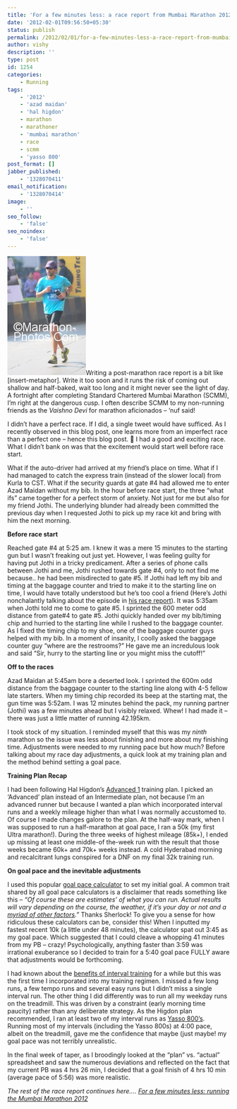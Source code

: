 ```yaml
---
title: 'For a few minutes less: a race report from Mumbai Marathon 2012'
date: '2012-02-01T09:56:50+05:30'
status: publish
permalink: /2012/02/01/for-a-few-minutes-less-a-race-report-from-mumbai-marathon-2012
author: vishy
description: ''
type: post
id: 1254
categories: 
    - Running
tags:
    - '2012'
    - 'azad maidan'
    - 'hal higdon'
    - marathon
    - marathoner
    - 'mumbai marathon'
    - race
    - scmm
    - 'yasso 800'
post_format: []
jabber_published:
    - '1328070411'
email_notification:
    - '1328070414'
image:
    - ''
seo_follow:
    - 'false'
seo_noindex:
    - 'false'
---
```

[![](../../../../uploads/2012/02/scmm2012_pic51.jpeg "scmm2012_pic5")](http://www.ulaar.com/wp-content/uploads/2012/02/scmm2012_pic51.jpeg)Writing a post-marathon race report is a bit like \[insert-metaphor\]. Write it too soon and it runs the risk of coming out shallow and half-baked, wait too long and it might never see the light of day. A fortnight after completing Standard Chartered Mumbai Marathon (SCMM), I’m right at the dangerous cusp. I often describe SCMM to my non-running friends as the *Vaishno Devi* for marathon aficionados – ‘nuf said!

I didn’t have a perfect race. If I did, a single tweet would have sufficed. As I recently observed in this blog post, one learns more from an imperfect race than a perfect one – hence this blog post. 🙂 I had a good and exciting race. What I didn’t bank on was that the excitement would start well before race start.

What if the auto-driver had arrived at my friend’s place on time. What if I had managed to catch the express train (instead of the slower local) from Kurla to CST. What if the security guards at gate #4 had allowed me to enter Azad Maidan without my bib. In the hour before race start, the three “what ifs” came together for a perfect storm of anxiety. Not just for me but also for my friend Jothi. The underlying blunder had already been committed the previous day when I requested Jothi to pick up my race kit and bring with him the next morning.

**Before race start**

Reached gate #4 at 5:25 am. I knew it was a mere 15 minutes to the starting gun but I wasn’t freaking out just yet. However, I was feeling guilty for having put Jothi in a tricky predicament. After a series of phone calls between Jothi and me, Jothi rushed towards gate #4, only to not find me because.. he had been misdirected to gate #5. If Jothi had left my bib and timing at the baggage counter and tried to make it to the starting line on time, I would have totally understood but he’s too cool a friend (Here’s Jothi nonchalantly talking about the episode in [his race report](http://jothi-reflections.blogspot.com/2012/01/scmm-2012.html)). It was 5:35am when Jothi told me to come to gate #5. I sprinted the 600 meter odd distance from gate#4 to gate #5. Jothi quickly handed over my bib/timing chip and hurried to the starting line while I rushed to the baggage counter. As I fixed the timing chip to my shoe, one of the baggage counter guys helped with my bib. In a moment of insanity, I coolly asked the baggage counter guy “where are the restrooms?” He gave me an incredulous look and said “Sir, hurry to the starting line or you might miss the cutoff!”

**Off to the races**

Azad Maidan at 5:45am bore a deserted look. I sprinted the 600m odd distance from the baggage counter to the starting line along with 4-5 fellow late starters. When my timing chip recorded its beep at the starting mat, the gun time was 5:52am. I was 12 minutes behind the pack, my running partner (Jothi) was a few minutes ahead but I visibly relaxed. Whew! I had made it – there was just a little matter of running 42.195km.

I took stock of my situation. I reminded myself that this was my *ninth* marathon so the issue was less about finishing and more about my finishing time. Adjustments were needed to my running pace but how much? Before talking about my race day adjustments, a quick look at my training plan and the method behind setting a goal pace.

**Training Plan Recap**

I had been following Hal Higdon’s [Advanced 1](http://halhigdon.com/training/51141/Marathon-Advanced-1-Training-Program) training plan. I picked an ‘Advanced’ plan instead of an Intermediate plan, not because I’m an advanced runner but because I wanted a plan which incorporated interval runs and a weekly mileage higher than what I was normally accustomed to. Of course I made changes galore to the plan. At the half-way mark, when I was supposed to run a half-marathon at goal pace, I ran a 50k (my first Ultra marathon!). During the three weeks of highest mileage (85k+), I ended up missing at least one middle-of the-week run with the result that those weeks became 60k+ and 70k+ weeks instead. A cold Hyderabad morning and recalcitrant lungs conspired for a DNF on my final 32k training run.

**On goal pace and the inevitable adjustments**

I used this popular [goal pace calculator](http://www.mcmillanrunning.com/index.php/site/calculator) to set my initial goal. A common trait shared by all goal pace calculators is a disclaimer that reads something like this – *“Of course these are estimates’ of what you can run. Actual results will vary depending on the course, the weather, if it’s your day or not and a <span style="text-decoration: underline;">myriad of other factors</span>.”* Thanks Sherlock! To give you a sense for how ridiculous these calculators can be, consider this! When I inputted my fastest recent 10k (a little under 48 minutes), the calculator spat out 3:45 as my goal pace. Which suggested that I could cleave a whopping 41 minutes from my PB – crazy! Psychologically, anything faster than 3:59 was irrational exuberance so I decided to train for a 5:40 goal pace FULLY aware that adjustments would be forthcoming.

I had known about the [benefits of interval training](http://sportsmedicine.about.com/od/tipsandtricks/a/Intervals.htm) for a while but this was the first time I incorporated into my training regimen. I missed a few long runs, a few tempo runs and several easy runs but I didn’t miss a single interval run. The other thing I did differently was to run all my weekday runs on the treadmill. This was driven by a constraint (early morning time paucity) rather than any deliberate strategy. As the Higdon plan recommended, I ran at least two of my interval runs as [Yasso 800’s](http://www.runnersworld.com/article/0,7120,s6-238-244-255-624-0,00.html). Running most of my intervals (including the Yasso 800s) at 4:00 pace, albeit on the treadmill, gave me the confidence that maybe (just maybe! my goal pace was not terribly unrealistic.

In the final week of taper, as I broodingly looked at the “plan” vs. “actual” spreadsheet and saw the numerous deviations and reflected on the fact that my current PB was 4 hrs 26 min, I decided that a goal finish of 4 hrs 10 min (average pace of 5:56) was more realistic.

*The rest of the race report continues here…. [For a few minutes less: running the Mumbai Marathon 2012](http://ulaar.wordpress.com/2012/02/07/for-a-few-minutes-less-running-the-mumbai-marathon-2012/)*